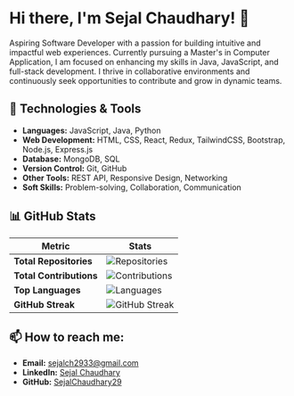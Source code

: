 # Hi there, I'm Sejal Chaudhary! 👋

Aspiring Software Developer with a passion for building intuitive and impactful web experiences. Currently pursuing a Master's in Computer Application, I am focused on enhancing my skills in Java, JavaScript, and full-stack development. I thrive in collaborative environments and continuously seek opportunities to contribute and grow in dynamic teams.

## 🔧 Technologies & Tools

- **Languages:** JavaScript, Java, Python
- **Web Development:** HTML, CSS, React, Redux, TailwindCSS, Bootstrap, Node.js, Express.js
- **Database:** MongoDB, SQL
- **Version Control:** Git, GitHub
- **Other Tools:** REST API, Responsive Design, Networking
- **Soft Skills:** Problem-solving, Collaboration, Communication

## 📊 GitHub Stats

| **Metric**                     | **Stats**                                                                                     |
|--------------------------------|-----------------------------------------------------------------------------------------------|
| **Total Repositories**         | ![Repositories](https://img.shields.io/github/repos/SejalChaudhary29?color=blue)              |
| **Total Contributions**        | ![Contributions](https://github-readme-stats.vercel.app/api?username=SejalChaudhary29&count_private=true&show_icons=true&theme=default) |
| **Top Languages**              | ![Languages](https://github-readme-stats.vercel.app/api/top-langs/?username=SejalChaudhary29&layout=compact) |
| **GitHub Streak**              | ![GitHub Streak](https://github-readme-streak-stats.herokuapp.com/?user=SejalChaudhary29)     |

## 📫 How to reach me:

- **Email:** [sejalch2933@gmail.com](mailto:sejalch2933@gmail.com)
- **LinkedIn:** [Sejal Chaudhary](https://www.linkedin.com/in/sejalchaudhary29/)
- **GitHub:** [SejalChaudhary29](https://github.com/SejalChaudhary29)
